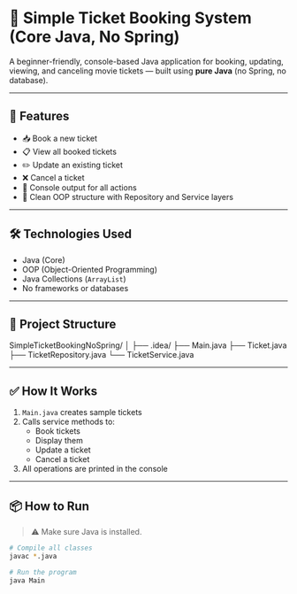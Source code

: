 # 🎫 Simple Ticket Booking System (Core Java, No Spring)

A beginner-friendly, console-based Java application for booking, updating, viewing, and canceling movie tickets — built using **pure Java** (no Spring, no database).

---

## 🚀 Features

- 📥 Book a new ticket
- 📋 View all booked tickets
- ✏️ Update an existing ticket
- ❌ Cancel a ticket
- 🧾 Console output for all actions
- 🧼 Clean OOP structure with Repository and Service layers

---

## 🛠 Technologies Used

- Java (Core)
- OOP (Object-Oriented Programming)
- Java Collections (`ArrayList`)
- No frameworks or databases

---


## 📁 Project Structure

SimpleTicketBookingNoSpring/ 
│
├── .idea/
├── Main.java
├── Ticket.java
├── TicketRepository.java
└── TicketService.java










---

## ✅ How It Works

1. `Main.java` creates sample tickets
2. Calls service methods to:
   - Book tickets
   - Display them
   - Update a ticket
   - Cancel a ticket
3. All operations are printed in the console

---

## 📦 How to Run

> ⚠️ Make sure Java is installed.

```bash
# Compile all classes
javac *.java

# Run the program
java Main
